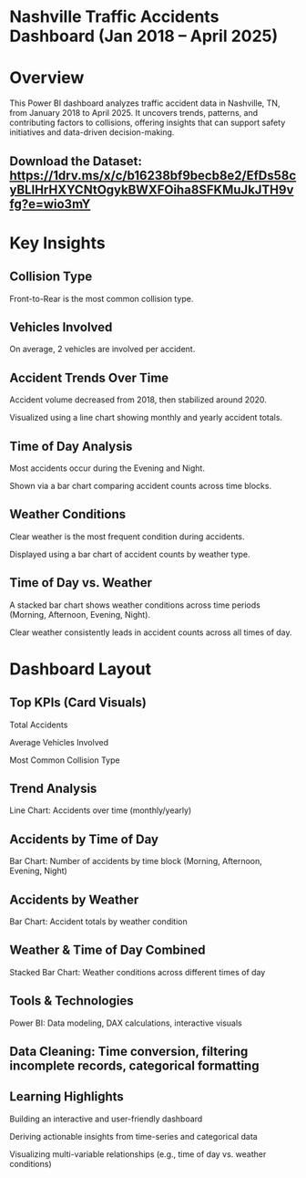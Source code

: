 # Nashville Traffic Accidents Dashboard (Jan 2018 – April 2025)

# Overview
This Power BI dashboard analyzes traffic accident data in Nashville, TN, from January 2018 to April 2025. It uncovers trends, patterns, and contributing factors to collisions, offering insights that can support safety initiatives and data-driven decision-making.


## Download the Dataset: https://1drv.ms/x/c/b16238bf9becb8e2/EfDs58cyBLlHrHXYCNtOgykBWXFOiha8SFKMuJkJTH9vfg?e=wio3mY

# Key Insights

## Collision Type
Front-to-Rear is the most common collision type.

## Vehicles Involved
On average, 2 vehicles are involved per accident.

## Accident Trends Over Time
Accident volume decreased from 2018, then stabilized around 2020.

Visualized using a line chart showing monthly and yearly accident totals.

## Time of Day Analysis
Most accidents occur during the Evening and Night.

Shown via a bar chart comparing accident counts across time blocks.

## Weather Conditions
Clear weather is the most frequent condition during accidents.

Displayed using a bar chart of accident counts by weather type.

## Time of Day vs. Weather
A stacked bar chart shows weather conditions across time periods (Morning, Afternoon, Evening, Night).

Clear weather consistently leads in accident counts across all times of day.

# Dashboard Layout

## Top KPIs (Card Visuals)
Total Accidents

Average Vehicles Involved

Most Common Collision Type

## Trend Analysis
Line Chart: Accidents over time (monthly/yearly)

## Accidents by Time of Day
Bar Chart: Number of accidents by time block (Morning, Afternoon, Evening, Night)

## Accidents by Weather
Bar Chart: Accident totals by weather condition

## Weather & Time of Day Combined
Stacked Bar Chart: Weather conditions across different times of day

## Tools & Technologies
Power BI: Data modeling, DAX calculations, interactive visuals

## Data Cleaning: Time conversion, filtering incomplete records, categorical formatting

## Learning Highlights
Building an interactive and user-friendly dashboard

Deriving actionable insights from time-series and categorical data

Visualizing multi-variable relationships (e.g., time of day vs. weather conditions)





